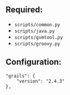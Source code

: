 ## Required:

* `scripts/common.py`
* `scripts/java.py`
* `scripts/gvmtool.py`
* `scripts/groovy.py`

## Configuration:

    "grails": {
        "version": "2.4.3"
    },
